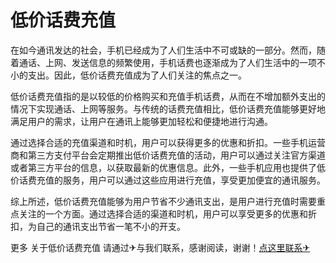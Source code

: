 # 低价话费充值

在如今通讯发达的社会，手机已经成为了人们生活中不可或缺的一部分。然而，随着通话、上网、发送信息的频繁使用，手机话费也逐渐成为了人们生活中的一项不小的支出。因此，低价话费充值成为了人们关注的焦点之一。

低价话费充值指的是以较低的价格购买和充值手机话费，从而在不增加额外支出的情况下实现通话、上网等服务。与传统的话费充值相比，低价话费充值能够更好地满足用户的需求，让用户在通讯上能够更加轻松和便捷地进行沟通。

通过选择合适的充值渠道和时机，用户可以获得更多的优惠和折扣。一些手机运营商和第三方支付平台会定期推出低价话费充值的活动，用户可以通过关注官方渠道或者第三方平台的信息，以获取最新的优惠信息。此外，一些手机应用也提供了低价话费充值的服务，用户可以通过这些应用进行充值，享受更加便宜的通讯服务。

综上所述，低价话费充值能够为用户节省不少通讯支出，是用户进行充值时需要重点关注的一个方面。通过选择合适的渠道和时机，用户可以享受更多的优惠和折扣，为自己的通讯支出节省一笔不小的开支。

更多 关于低价话费充值 请通过✈与我们联系，感谢阅读，谢谢！[点这里联系✈](https://add.k02.cc)